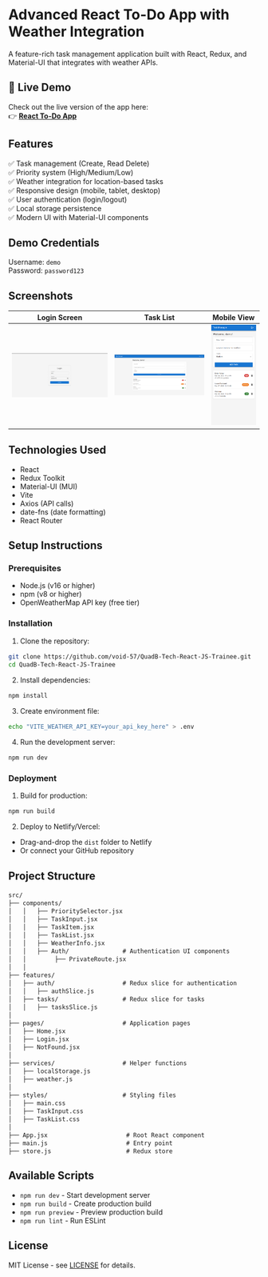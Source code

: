 # Advanced React To-Do App with Weather Integration

A feature-rich task management application built with React, Redux, and Material-UI that integrates with weather APIs.

## 🚀 Live Demo

Check out the live version of the app here:  
👉 **[React To-Do App](https://quad-b-tech-react-js-trainee.vercel.app/)**  


## Features

✅ Task management (Create, Read Delete)  
✅ Priority system (High/Medium/Low)  
✅ Weather integration for location-based tasks  
✅ Responsive design (mobile, tablet, desktop)  
✅ User authentication (login/logout)  
✅ Local storage persistence  
✅ Modern UI with Material-UI components  

## Demo Credentials

Username: `demo`  
Password: `password123`

## Screenshots

| Login Screen | Task List | Mobile View |
|--------------|-----------|-------------|
| ![Login](./screenshots/login.png) | ![Tasks](./screenshots/tasks.png) | ![Mobile](./screenshots/mobile.png) |

## Technologies Used

- React 
- Redux Toolkit
- Material-UI (MUI)
- Vite
- Axios (API calls)
- date-fns (date formatting)
- React Router 

## Setup Instructions

### Prerequisites
- Node.js (v16 or higher)
- npm (v8 or higher)
- OpenWeatherMap API key (free tier)

### Installation
1. Clone the repository:
```bash
git clone https://github.com/void-57/QuadB-Tech-React-JS-Trainee.git
cd QuadB-Tech-React-JS-Trainee
```

2. Install dependencies:
```bash
npm install
```

3. Create environment file:
```bash
echo "VITE_WEATHER_API_KEY=your_api_key_here" > .env
```

4. Run the development server:
```bash
npm run dev
```

### Deployment
1. Build for production:
```bash
npm run build
```

2. Deploy to Netlify/Vercel:
- Drag-and-drop the `dist` folder to Netlify
- Or connect your GitHub repository

## Project Structure

```
src/
├── components/
│   │   ├── PrioritySelector.jsx
│   │   ├── TaskInput.jsx
│   │   ├── TaskItem.jsx
│   │   ├── TaskList.jsx
│   │   ├── WeatherInfo.jsx
│   │   ├── Auth/               # Authentication UI components
│   │        ├── PrivateRoute.jsx
│   │
├── features/
│   ├── auth/                   # Redux slice for authentication
│   │   ├── authSlice.js
│   ├── tasks/                  # Redux slice for tasks
│   │   ├── tasksSlice.js
│
├── pages/                      # Application pages
│   ├── Home.jsx
│   ├── Login.jsx
│   ├── NotFound.jsx
│
├── services/                   # Helper functions
│   ├── localStorage.js
│   ├── weather.js
│
├── styles/                     # Styling files
│   ├── main.css
│   ├── TaskInput.css
│   ├── TaskList.css
│
├── App.jsx                      # Root React component
├── main.js                      # Entry point
├── store.js                     # Redux store

```

## Available Scripts

- `npm run dev` - Start development server
- `npm run build` - Create production build
- `npm run preview` - Preview production build
- `npm run lint` - Run ESLint



## License

MIT License - see [LICENSE](./LICENSE) for details.